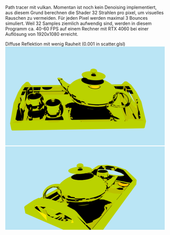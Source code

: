 Path tracer mit vulkan. Momentan ist noch kein Denoising implementiert, aus diesem Grund berechnen die Shader 32 Strahlen pro pixel, um visuelles Rauschen zu vermeiden. 
Für jeden Pixel werden maximal 3 Bounces simuliert. Weil 32 Samples ziemlich aufwendig sind, werden in diesem Programm ca. 40-60 FPS auf einem Rechner mit RTX 4060 bei einer Auflösung von 1920x1080 erreicht.

Diffuse Reflektion mit wenig Rauheit (0.001 in scatter.glsl)
![Preview](demo_images/image1.png)
![Preview](demo_images/image2.png)
